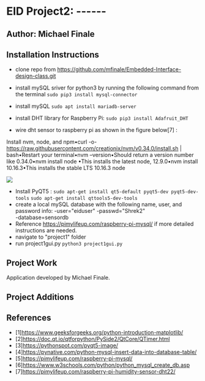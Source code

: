 # EID Project2: ------ 

## Author: Michael Finale
## Installation Instructions
- clone repo from https://github.com/mfinale/Embedded-Interface-design-class.git
- install mySQL sriver for python3 by running the following command from the terminal `sudo pip3 install mysql-connector`
- install mySQL `sudo apt install mariadb-server`

- install DHT library for Raspberry Pi: `sudo pip3 install Adafruit_DHT`

- wire dht sensor to raspberry pi as shown in the figure below[7] :
 
Install nvm, node, and npm•curl -o-https://raw.githubusercontent.com/creationix/nvm/v0.34.0/install.sh | bash•Restart your terminal•nvm –version•Should return a version number like 0.34.0•nvm install node •This installs the latest node, 12.9.0•nvm install 10.16.3•This installs the stable LTS 10.16.3 node


![](https://cdn.pimylifeup.com/wp-content/uploads/2019/05/Raspberry-Pi-Humidity-Sensor-DHT22-Wiring-Schematic.png)

- Install PyQT5 : 
`sudo apt-get install qt5-default pyqt5-dev pyqt5-dev-tools`
`sudo apt-get install qttools5-dev-tools`
- create a local mySQL database with the following name, user, and password info:
-user="eiduser"
-passwd="Shrek2"  
-database=sensordb
- Reference https://pimylifeup.com/raspberry-pi-mysql/ if more detailed instructions are needed.
- navigate to "project1" folder
- run project1gui.py `python3 project1gui.py`

## Project Work
Application developed by Michael Finale.  

## Project Additions

## References
- [1]https://www.geeksforgeeks.org/python-introduction-matplotlib/
- [2]https://doc.qt.io/qtforpython/PySide2/QtCore/QTimer.html
- [3]https://pythonspot.com/pyqt5-image/
- [4]https://pynative.com/python-mysql-insert-data-into-database-table/
- [5]https://pimylifeup.com/raspberry-pi-mysql/
- [6]https://www.w3schools.com/python/python_mysql_create_db.asp
- [7]https://pimylifeup.com/raspberry-pi-humidity-sensor-dht22/
